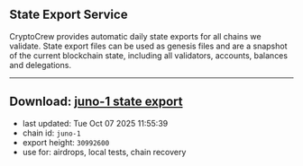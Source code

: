 ## State Export Service
CryptoCrew provides automatic daily state exports for all chains we validate. State export files can be used as genesis files and are a snapshot of the current blockchain state, including all validators, accounts, balances and delegations.

---
**Download: [juno-1 state export](https://dl-eu2.ccvalidators.com/SERVICE/juno/juno-1_export_30992600.json)**
---

- last updated: Tue Oct 07 2025 11:55:39
- chain id: `juno-1`
- export height: `30992600`
- use for: airdrops, local tests, chain recovery
